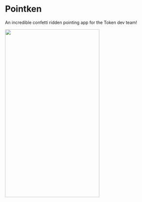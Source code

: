 # Pointken
An incredible confetti ridden pointing app for the Token dev team!

<a href="url"><img src="http://gregorysapienza.com/IMG_0497.PNG" height="552" width="310"></a>